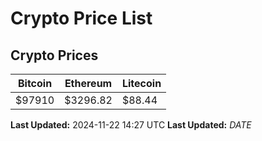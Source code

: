 # Crypto Price List

## Crypto Prices
| Bitcoin | Ethereum | Litecoin |
| ------- | -------- | -------- |
| $97910 | $3296.82 | $88.44 |
**Last Updated:** 2024-11-22 14:27 UTC
**Last Updated:** $DATE$
